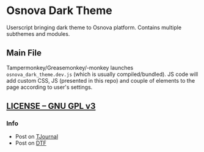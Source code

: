 # Osnova Dark Theme
Userscript bringing dark theme to Osnova platform. Contains multiple subthemes and modules.

## Main File
Tampermonkey/Greasemonkey/-monkey launches `osnova_dark_theme.dev.js` (which is usually compiled/bundled). JS code will add custom CSS, JS (presented in this repo) and couple of elements to the page according to user's settings.

## [LICENSE – GNU GPL v3](./LICENSE)

### Info
* Post on [TJournal](https://tjournal.ru/137781#darkmode)
* Post on [DTF](https://dtf.ru/666655#darkmode)
